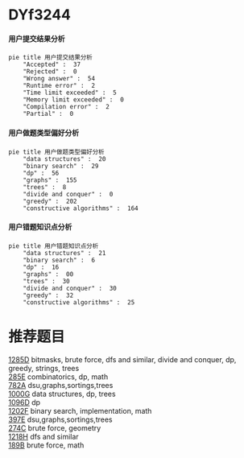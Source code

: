 # DYf3244

<!-- tabs:start -->



#### **用户提交结果分析**

```mermaid
pie title 用户提交结果分析
    "Accepted" :  37
    "Rejected" :  0
    "Wrong answer" :  54
    "Runtime error" :  2
    "Time limit exceeded" :  5
    "Memory limit exceeded" :  0
    "Compilation error" :  2
    "Partial" :  0
```

#### **用户做题类型偏好分析**

```mermaid
pie title 用户做题类型偏好分析
    "data structures" :  20
    "binary search" :  29
    "dp" :  56
    "graphs" :  155
    "trees" :  8
    "divide and conquer" :  0
    "greedy" :  202
    "constructive algorithms" :  164
```
#### **用户错题知识点分析**

```mermaid
pie title 用户错题知识点分析
    "data structures" :  21
    "binary search" :  6
    "dp" :  16
    "graphs" :  00
    "trees" :  30
    "divide and conquer" :  30
    "greedy" :  32
    "constructive algorithms" :  25
```



<!-- tabs:end -->
# 推荐题目
[1285D](https://codeforces.com/contest/1285/problem/D)		bitmasks,
                        brute force,
                        dfs and similar,
                        divide and conquer,
                        dp,
                        greedy,
                        strings,
                        trees		  
[285E](https://codeforces.com/contest/285/problem/E)		combinatorics,
                        dp,
                        math		  
[782A](https://codeforces.com/contest/782/problem/A)		dsu,graphs,sortings,trees		  
[1000G](https://codeforces.com/contest/1000/problem/G)		data structures,
                        dp,
                        trees		  
[1096D](https://codeforces.com/contest/1096/problem/D)		dp		  
[1202F](https://codeforces.com/contest/1202/problem/F)		binary search,
                        implementation,
                        math		  
[397E](https://codeforces.com/contest/397/problem/E)		dsu,graphs,sortings,trees		  
[274C](https://codeforces.com/contest/274/problem/C)		brute force,
                        geometry		  
[1218H](https://codeforces.com/contest/1218/problem/H)		dfs and similar		  
[189B](https://codeforces.com/contest/189/problem/B)		brute force,
                        math		  
